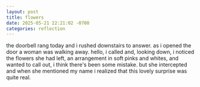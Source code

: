 ```yaml
---
layout: post
title: flowers
date: 2025-05-21 22:21:02 -0700
categories: reflection
---
```


the doorbell rang today and i rushed downstairs to answer. as i opened the door a woman was walking away. hello, i called and, looking down, i noticed the flowers she had left, an arrangement in soft pinks and whites, and wanted to call out, i think there's been some mistake. but she intercepted and when she mentioned my name i realized that this lovely surprise was quite real.
